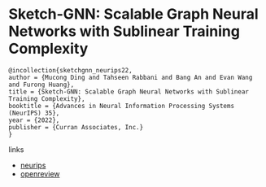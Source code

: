 # Sketch-GNN: Scalable Graph Neural Networks with Sublinear Training Complexity

```
@incollection{sketchgnn_neurips22,
author = {Mucong Ding and Tahseen Rabbani and Bang An and Evan Wang and Furong Huang},
title = {Sketch-GNN: Scalable Graph Neural Networks with Sublinear Training Complexity},
booktitle = {Advances in Neural Information Processing Systems (NeurIPS) 35},
year = {2022},
publisher = {Curran Associates, Inc.}
}
```

links
- [neurips](https://nips.cc/Conferences/2022/Schedule?showEvent=53872)
- [openreview](https://openreview.net/forum?id=4PJbcrW_7wC)
